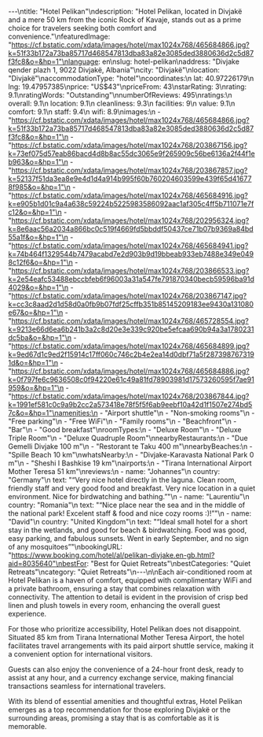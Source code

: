 ---\ntitle: "Hotel Pelikan"\ndescription: "Hotel Pelikan, located in Divjakë and a mere 50 km from the iconic Rock of Kavaje, stands out as a prime choice for travelers seeking both comfort and convenience."\nfeaturedImage: "https://cf.bstatic.com/xdata/images/hotel/max1024x768/465684866.jpg?k=51f33b172a73ba85717d468547813dba83a82e3085ded3880636d2c5d87f3fc8&o=&hp=1"\nlanguage: en\nslug: hotel-pelikan\naddress: "Divjake qender plazh 1, 9022 Divjakë, Albania"\ncity: "Divjakë"\nlocation: "Divjakë"\naccommodationType: "hotel"\ncoordinates:\n  lat: 40.97226179\n  lng: 19.47957385\nprice: "US$43"\npriceFrom: 43\nstarRating: 3\nrating: 9.1\nratingWords: "Outstanding"\nnumberOfReviews: 495\nratings:\n  overall: 9.1\n  location: 9.1\n  cleanliness: 9.3\n  facilities: 9\n  value: 9.1\n  comfort: 9.1\n  staff: 9.4\n  wifi: 8.9\nimages:\n  - "https://cf.bstatic.com/xdata/images/hotel/max1024x768/465684866.jpg?k=51f33b172a73ba85717d468547813dba83a82e3085ded3880636d2c5d87f3fc8&o=&hp=1"\n  - "https://cf.bstatic.com/xdata/images/hotel/max1024x768/203867156.jpg?k=73ef075d57eab86bacd4d8b8ac55dc3065e9f265909c56be6136a2f44f1eb963&o=&hp=1"\n  - "https://cf.bstatic.com/xdata/images/hotel/max1024x768/203867857.jpg?k=52137f51da3ea8e9e4d1d4a914b995f60b760204603599e439f65d416778f985&o=&hp=1"\n  - "https://cf.bstatic.com/xdata/images/hotel/max1024x768/465684916.jpg?k=e905b1d01c9a4a638c59224b5225983586092aac1af305c4ff5b711071e7fc12&o=&hp=1"\n  - "https://cf.bstatic.com/xdata/images/hotel/max1024x768/202956324.jpg?k=8e6aac56a2034a866bc0c519f4669fd5bbddf50437ce71b07b9369a84bd55a1f&o=&hp=1"\n  - "https://cf.bstatic.com/xdata/images/hotel/max1024x768/465684941.jpg?k=74b464f1329544b7479acabd7e2d903b9d19bbeab933eb7488e349e0498c12f6&o=&hp=1"\n  - "https://cf.bstatic.com/xdata/images/hotel/max1024x768/203866533.jpg?k=2e54eafc53488ebccbfeb6f96003a31a547fe791870340becb59596ba91d4029&o=&hp=1"\n  - "https://cf.bstatic.com/xdata/images/hotel/max1024x768/203867147.jpg?k=cc3c8aad2d1d58d0a0fb9b07fdf25cffb351b85145209183ee9430a131080e67&o=&hp=1"\n  - "https://cf.bstatic.com/xdata/images/hotel/max1024x768/465728554.jpg?k=9213e66d6ea6b241b3a2c8d20e3e339c920be5efcaa690b94a3a1780231dc5ba&o=&hp=1"\n  - "https://cf.bstatic.com/xdata/images/hotel/max1024x768/465684899.jpg?k=9ed67d1c9ed2f15914c17ff060c746c2b4e2ea14d0dbf71a5f2873987673191d&o=&hp=1"\n  - "https://cf.bstatic.com/xdata/images/hotel/max1024x768/465684886.jpg?k=0f797fe6c9636508c0f94220e61c49a81fd78903981d17573260595f7ae91959&o=&hp=1"\n  - "https://cf.bstatic.com/xdata/images/hotel/max1024x768/203867844.jpg?k=1991ef581c0c9a9b2cc2a573418e78f5f5f6ab9eebf10a42d1f1507e274bd57c&o=&hp=1"\namenities:\n  - "Airport shuttle"\n  - "Non-smoking rooms"\n  - "Free parking"\n  - "Free WiFi"\n  - "Family rooms"\n  - "Beachfront"\n  - "Bar"\n  - "Good breakfast"\nroomTypes:\n  - "Deluxe Room"\n  - "Deluxe Triple Room"\n  - "Deluxe Quadruple Room"\nnearbyRestaurants:\n  - "Due Gemelli Divjake 100 m"\n  - "Restorant te Taku 400 m"\nnearbyBeaches:\n  - "Spille Beach 10 km"\nwhatsNearby:\n  - "Divjake-Karavasta National Park 0 m"\n  - "Sheshi I Bashkise 19 km"\nairports:\n  - "Tirana International Airport Mother Teresa 51 km"\nreviews:\n  - name: "Johannes"\n    country: "Germany"\n    text: "“Very nice hotel directly in the laguna.
Clean room, friendly staff and very good food and breakfast.
Very nice location in a quiet environment. Nice for birdwatching and bathing.”"\n  - name: "Laurentiu"\n    country: "Romania"\n    text: "“Nice place near the sea and in the middle of the national park! Excelent staff & food and nice cozy rooms :)!”"\n  - name: "David"\n    country: "United Kingdom"\n    text: "“Ideal small hotel for a short stay in the wetlands, and good for beach & birdwatching. Food was good, easy parking, and fabulous sunsets. Went in early September, and no sign of any mosquitoes”"\nbookingURL: "https://www.booking.com/hotel/al/pelikan-divjake.en-gb.html?aid=8035640"\nbestFor: "Best for Quiet Retreats"\nbestCategories: "Quiet Retreats"\ncategory: "Quiet Retreats"\n---\n\nEach air-conditioned room at Hotel Pelikan is a haven of comfort, equipped with complimentary WiFi and a private bathroom, ensuring a stay that combines relaxation with connectivity. The attention to detail is evident in the provision of crisp bed linen and plush towels in every room, enhancing the overall guest experience.

For those who prioritize accessibility, Hotel Pelikan does not disappoint. Situated 85 km from Tirana International Mother Teresa Airport, the hotel facilitates travel arrangements with its paid airport shuttle service, making it a convenient option for international visitors.

Guests can also enjoy the convenience of a 24-hour front desk, ready to assist at any hour, and a currency exchange service, making financial transactions seamless for international travelers.

With its blend of essential amenities and thoughtful extras, Hotel Pelikan emerges as a top recommendation for those exploring Divjakë or the surrounding areas, promising a stay that is as comfortable as it is memorable.